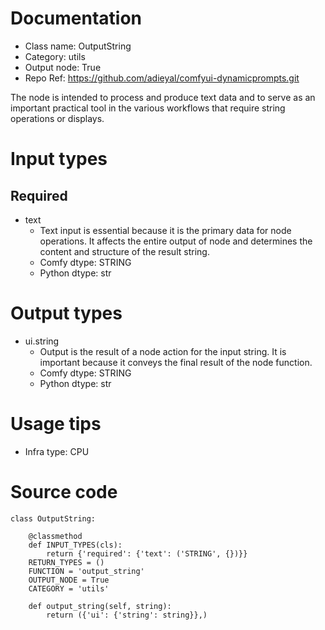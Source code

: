 # Documentation
- Class name: OutputString
- Category: utils
- Output node: True
- Repo Ref: https://github.com/adieyal/comfyui-dynamicprompts.git

The node is intended to process and produce text data and to serve as an important practical tool in the various workflows that require string operations or displays.

# Input types
## Required
- text
    - Text input is essential because it is the primary data for node operations. It affects the entire output of node and determines the content and structure of the result string.
    - Comfy dtype: STRING
    - Python dtype: str

# Output types
- ui.string
    - Output is the result of a node action for the input string. It is important because it conveys the final result of the node function.
    - Comfy dtype: STRING
    - Python dtype: str

# Usage tips
- Infra type: CPU

# Source code
```
class OutputString:

    @classmethod
    def INPUT_TYPES(cls):
        return {'required': {'text': ('STRING', {})}}
    RETURN_TYPES = ()
    FUNCTION = 'output_string'
    OUTPUT_NODE = True
    CATEGORY = 'utils'

    def output_string(self, string):
        return ({'ui': {'string': string}},)
```